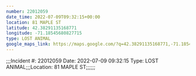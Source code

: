 ```yaml
---
number: 22012059
date_time: 2022-07-09T09:32:15+00:00
location: 81 MAPLE ST
latitude: 42.38291135168771
longitude: -71.18545680827715
type: LOST ANIMAL
google_maps_link: https://maps.google.com/?q=42.38291135168771,-71.18545680827715
---
```


;;;Incident #: 22012059  Date: 2022-07-09 09:32:15   Type: LOST ANIMAL;;;Location: 81 MAPLE ST;;;;;;
